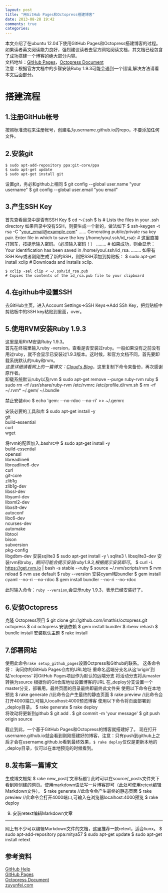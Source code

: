 ```yaml
---
layout: post
title: "用GitHub Pages和Octopress搭建博客"
date: 2013-08-28 19:42
comments: true
categories: 
---
```

本文介绍了在ubuntu 12.04下使用GitHub Pages和Octopress搭建博客的过程。如果读者英文阅读能力良好，强烈建议读者去官方网站阅读文档，其文档已经包含了成功搭建一个博客的绝大部分内容。   
文档地址：[GitHub Pages](https://help.github.com/categories/20/articles)，[Octopress Document](http://octopress.org/docs/)   
注意：根据官方文档中的步骤安装Ruby 1.9.3可能会遇到一个错误,解决方法请看本文后面部分。
  
    
<!--more-->
搭建流程
==============

1.注册GitHub帐号
---------------------------------------
按照标准流程来注册帐号，创建名为username.github.io的repo，不要添加任何文件。


2.安装git
---------------------------------------
    $ sudo apt-add-repository ppa:git-core/ppa
    $ sudo apt-get update
    $ sudo apt-get install git
   
设置git，务必和github上相同
    $ git config --global user.name "your username"
    $ git config --global user.email "you email"   
    
3.产生SSH Key
------------------------------------------
首先查看目录中是否有SSH Key
    $ cd ～/.ssh
    $ ls
    # Lists the files in your .ssh directory
如果目录中没有SSH，则要生成一个新的，做法如下
    $ ssh-keygen -t rsa -C "your_email@example.com"
    ......
    Generating public/private rsa key pair.
    Enter file in which to save the key (/home/you/.ssh/id_rsa):
    # 这里直接打回车，按提示输入密码。（必须输入密码！）
    ........
    # 如果成功，则会显示：
    Your identification has been saved in /home/you/.ssh/id_rsa.
    ........
如果有SSH Key或者刚刚生成了新的SSH，则把SSH添加到剪贴板：
    $ sudo apt-get install xclip
    # Downloads and installs xclip.
    
    $ xclip -sel clip < ~/.ssh/id_rsa.pub
    # Copies the contents of the id_rsa.pub file to your clipboard

4.在github中设置SSH
-------------------------------------------------
去GitHub主页，进入Account Settings->SSH Keys->Add SSh Key，把剪贴板中剪贴板中的SSH key粘贴到里面，over。


5.使用RVM安装Ruby 1.9.3
----------------------------------------
这里是用RVM安装Ruby 1.9.3。   
首先在终端里输入ruby -version，查看是否安装过ruby。一般如果没有之前没有用过ruby，就不会显示已安装过1.9.3版本。这时候，和官方文档不同，首先要卸载系统默认的ruby和rvm。    
*这里详细请看网上的一篇博文：[Cloud's Blog](http://zuyunfei.com/2013/04/01/install-ruby-on-ubuntu/)*，这里复制下命令来备份，再次感谢原作者。   
卸载系统默认ruby以及rvm
    $ sudo apt-get remove --purge ruby-rvm ruby
    $ sudo rm -rf /usr/share/ruby-rvm /etc/rvmrc /etc/profile.d/rvm.sh
    $ rm -rf ~/.rvm* ~/.gem/ ~/.bundle
    
禁止安装doc
    $ echo 'gem: --no-rdoc --no-ri' >> ~/.gemrc
    
安装必要的工具和库
    $ sudo apt-get install -y \
      git \
      build-essential \
      curl \
      wget
      
将rvm的配置加入.bashrc中
    $ sudo apt-get install -y \
      build-essential \
      openssl \
      libreadline6 \
      libreadline6-dev \
      curl \
      git-core \
      zlib1g \
      zlib1g-dev \
      libssl-dev \
      libyaml-dev \
      libxml2-dev \
      libxslt-dev \
      autoconf \
      libc6-dev \
      ncurses-dev \
      automake \
      libtool \
      bison \
      subversion \
      pkg-config \
      libgdbm-dev
安装sqlite3
    $ sudo apt-get install -y \ sqlite3 \ libsqlite3-dev
安装rvm和ruby，*期间可能会提示安装ruby1.9.3,根据提示安装即可*。
    $ curl -L https://get.rvm.io | bash -s stable --ruby
    $ source ~/.rvm/scripts/rvm
    $ rvm reload
    $ rvm use default
    $ ruby --version 
安装cyaml和bundler
    $ gem install cyaml --no-ri --no-rdoc
    $ gem install bundler --no-ri --no-rdoc

此时输入命令：`ruby --version`,会显示ruby 1.9.3，表示已经安装好了。

6.安装Octopress
--------------------------
克隆 Octopress项目
    $ git clone git://github.com/imathis/octopress.git octopress
    $ cd octopress
安装依赖
    $ gem install bundler
    $ rbenv rehash
    $ bundle install
安装默认主题
    $ rake install
 
7.部署网站
----------------------------------------
使用此命令`rake setup_github_pages`设置Octpress和Github的联系。
这条命令将：
    询问你的GitHub Pages仓库的URL地址
    重命名远端分支名从这‘origin’到站‘octopress’
    将GitHub Pages项目作为默认的远端分支
    将活动分支将从master转换为source
    根据你的Git仓库地址设置博客的URL
    在_deploy分支设置一个master分支，部署用，最终页面的目录最终即最终此文件夹
使用以下命令在本地预览
    $ rake generate  //此命令会产生最终的静态页面
    $ rake preview   //此命令会打开4000端口,可输入localhost:4000预览博客
使用以下命令将页面部署到_deploy目录。
    $ rake generate
    $ rake deploy    
将改动将更新到github
    $ git add .
    $ git commit -m 'your message'
    $ git push origin source
   
截止到此，一个基于GitHub Pages和Octopress的博客就搭建好了。 现在打开username.github.io就会看到刚刚搭建好的博客，注意：只有push到github上之后才会在username.github.io看到最终效果，`$ rake deploy`仅仅是更新本地的_deploy目录，仅可以在本地预览的时候看到。 
    
8.发布第一篇博文
-------------------------------------------------------
生成博文框架
    $ rake new_post[‘文章标题’]
此时可以在source/_posts文件夹下看到刚创建的网页。使用markdown语法写一片博客即可（此处可使用retext编辑Markdown文件）。
    $ rake generate  //此命令会产生最终的静态页面
    $ rake preview   //此命令会打开4000端口,可输入在浏览器localhost:4000预览
    $ rake deploy    

9. 安装retext编辑Markdown文章
--------------------------------------------------------
网上有不少可以编辑Markdown文件的文档，这里推荐一款retext，适合liunx。
    $ sudo apt-add-repository ppa:mitya57
    $ sudo apt-get update
    $ sudo apt-get install retext

   
   
   
参考资料
----------------------------------  
[GitHub Help](https://help.github.com/articles/generating-ssh-keys)   
[GitHub Pages](https://help.github.com/categories/20/articles)   
[Octopress Document](http://octopress.org/docs/)    
[zuyunfei.com](http://zuyunfei.com/)
